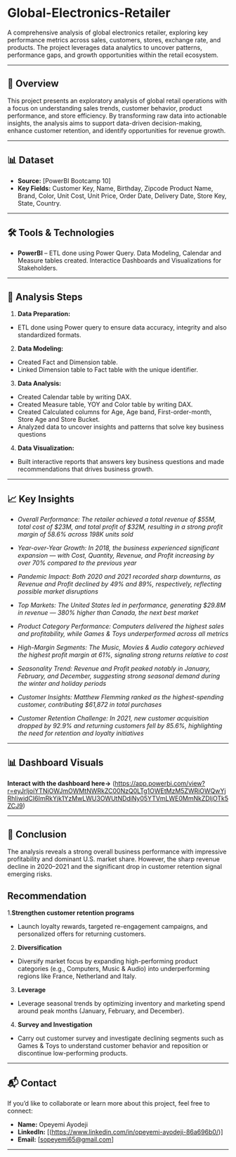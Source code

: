 # Global-Electronics-Retailer
A comprehensive analysis of global electronics retailer, exploring key performance metrics across sales, customers, stores, exchange rate, and products. The project leverages data analytics to uncover patterns, performance gaps, and growth opportunities within the retail ecosystem.

---

## 📌 Overview
This project presents an exploratory analysis of global retail operations with a focus on understanding sales trends, customer behavior, product performance, and store efficiency. By transforming raw data into actionable insights, the analysis aims to support data-driven decision-making, enhance customer retention, and identify opportunities for revenue growth.

---

## 📊 Dataset  
- **Source:** [PowerBI Bootcamp 10]  
- **Key Fields:** Customer Key, Name, Birthday, Zipcode Product Name, Brand, Color, Unit Cost, Unit Price, Order Date, Delivery Date, Store Key, State, Country.  

---

## 🛠️ Tools & Technologies  
- **PowerBI** – ETL done using Power Query. Data Modeling, Calendar and Measure tables created. Interactice Dashboards and Visualizations for Stakeholders.

---

## 🔎 Analysis Steps
1. **Data Preparation:**
- ETL done using Power query to ensure data accuracy, integrity and also standardized formats.

2. **Data Modeling:**
- Created Fact and Dimension table.
- Linked Dimension table to Fact table with the unique identifier.

3. **Data Analysis:**
- Created Calendar table by writing DAX.
- Created Measure table, YOY and Color table by writing DAX.
- Created Calculated columns for Age, Age band, First-order-month, Store Age and Store Bucket.
- Analyzed data to uncover insights and patterns that solve key business questions

4. **Data Visualization:**
- Built interactive reports that answers key business questions and made recommendations that drives business growth.

---

## 📈 Key Insights  
- *Overall Performance: The retailer achieved a total revenue of $55M, total cost of $23M, and total profit of $32M, resulting in a strong profit margin of 58.6% across 198K units sold*

- *Year-over-Year Growth: In 2018, the business experienced significant expansion — with Cost, Quantity, Revenue, and Profit increasing by over 70% compared to the previous year*

- *Pandemic Impact: Both 2020 and 2021 recorded sharp downturns, as Revenue and Profit declined by 49% and 89%, respectively, reflecting possible market disruptions*

- *Top Markets: The United States led in performance, generating $29.8M in revenue — 380% higher than Canada, the next best market*

- *Product Category Performance: Computers delivered the highest sales and profitability, while Games & Toys underperformed across all metrics*

- *High-Margin Segments: The Music, Movies & Audio category achieved the highest profit margin at 61%, signaling strong returns relative to cost*

- *Seasonality Trend: Revenue and Profit peaked notably in January, February, and December, suggesting strong seasonal demand during the winter and holiday periods*

- *Customer Insights: Matthew Flemming ranked as the highest-spending customer, contributing $61,872 in total purchases*

- *Customer Retention Challenge: In 2021, new customer acquisition dropped by 92.9% and returning customers fell by 85.6%, highlighting the need for retention and loyalty initiatives*

---

## 📊 Dashboard Visuals  
**Interact with the dashboard here->** (https://app.powerbi.com/view?r=eyJrIjoiYTNjOWJmOWMtNWRkZC00NzQ0LTg1OWEtMzM5ZWRiOWQwYjRhIiwidCI6ImRkYjk1YzMwLWU3OWUtNDdiNy05YTVmLWE0MmNkZDljOTk5ZCJ9)

---

## 📝 Conclusion  
The analysis reveals a strong overall business performance with impressive profitability and dominant U.S. market share. However, the sharp revenue decline in 2020–2021 and the significant drop in customer retention signal emerging risks.

## Recommendation
1.**Strengthen customer retention programs**
- Launch loyalty rewards, targeted re-engagement campaigns, and personalized offers for returning customers.

2. **Diversification**
- Diversify market focus by expanding high-performing product categories (e.g., Computers, Music & Audio) into underperforming regions like France, Netherland and Italy.

3. **Leverage**
- Leverage seasonal trends by optimizing inventory and marketing spend around peak months (January, February, and December).

4. **Survey and Investigation**
- Carry out customer survey and investigate declining segments such as Games & Toys to understand customer behavior and reposition or discontinue low-performing products.

---

## 📬 Contact  
If you’d like to collaborate or learn more about this project, feel free to connect:  
- **Name:** Opeyemi Ayodeji
- **LinkedIn:** [(https://www.linkedin.com/in/opeyemi-ayodeji-86a696b0/)]  
- **Email:** [sopeyemi65@gmail.com]  

---

